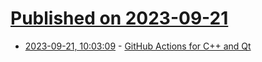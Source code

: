 # [Published on 2023-09-21](index.md)

* [2023-09-21, 10:03:09](https://lobste.rs/s/8ognw7/github_actions_for_c_qt) - [GitHub Actions for C++ and Qt](https://www.kdab.com/github-actions-for-cpp-and-qt/)
